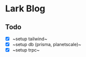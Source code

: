 # Lark Blog

## Todo

- [x] ~setup tailwind~
- [x] ~setup db (prisma, planetscale)~
- [x] ~setup trpc~
